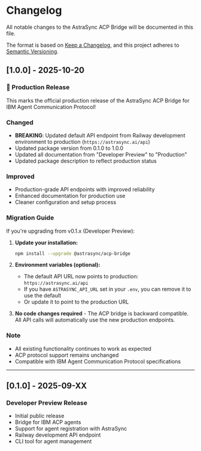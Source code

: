 # Changelog

All notable changes to the AstraSync ACP Bridge will be documented in this file.

The format is based on [Keep a Changelog](https://keepachangelog.com/en/1.0.0/),
and this project adheres to [Semantic Versioning](https://semver.org/spec/v2.0.0.html).

## [1.0.0] - 2025-10-20

### 🎉 Production Release

This marks the official production release of the AstraSync ACP Bridge for IBM Agent Communication Protocol!

### Changed
- **BREAKING**: Updated default API endpoint from Railway development environment to production (`https://astrasync.ai/api`)
- Updated package version from 0.1.0 to 1.0.0
- Updated all documentation from "Developer Preview" to "Production"
- Updated package description to reflect production status

### Improved
- Production-grade API endpoints with improved reliability
- Enhanced documentation for production use
- Cleaner configuration and setup process

### Migration Guide

If you're upgrading from v0.1.x (Developer Preview):

1. **Update your installation:**
   ```bash
   npm install --upgrade @astrasync/acp-bridge
   ```

2. **Environment variables (optional):**
   - The default API URL now points to production: `https://astrasync.ai/api`
   - If you have `ASTRASYNC_API_URL` set in your `.env`, you can remove it to use the default
   - Or update it to point to the production URL

3. **No code changes required** - The ACP bridge is backward compatible. All API calls will automatically use the new production endpoints.

### Note
- All existing functionality continues to work as expected
- ACP protocol support remains unchanged
- Compatible with IBM Agent Communication Protocol specifications

---

## [0.1.0] - 2025-09-XX

### Developer Preview Release
- Initial public release
- Bridge for IBM ACP agents
- Support for agent registration with AstraSync
- Railway development API endpoint
- CLI tool for agent management
